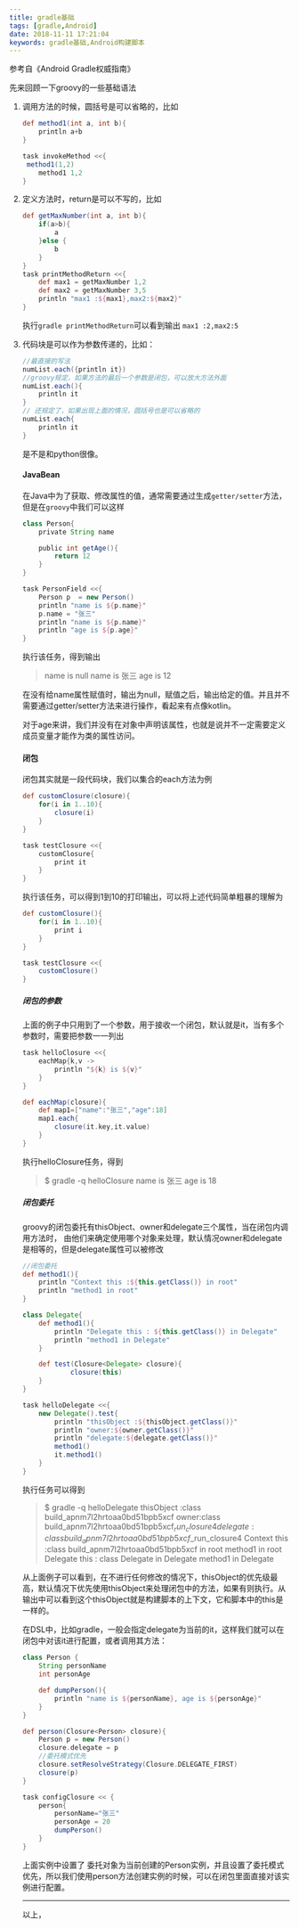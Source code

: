 ```yaml
---
title: gradle基础
tags: [gradle,Android]
date: 2018-11-11 17:21:04
keywords: gradle基础,Android构建脚本
---
```


参考自《Android Gradle权威指南》

先来回顾一下groovy的一些基础语法

1. 调用方法的时候，圆括号是可以省略的，比如

   ``` groovy
   def method1(int a, int b){
       println a+b
   }
   
   task invokeMethod <<{
   	method1(1,2)
       method1 1,2
   }
   ```

2. 定义方法时，return是可以不写的，比如

   ``` groovy
   def getMaxNumber(int a, int b){
       if(a>b){
           a
       }else {
           b
       }
   }
   task printMethodReturn <<{
       def max1 = getMaxNumber 1,2
       def max2 = getMaxNumber 3,5
       println "max1 :${max1},max2:${max2}"
   }
   ```

   执行`gradle printMethodReturn`可以看到输出  `max1 :2,max2:5`

3. 代码块是可以作为参数传递的，比如：

   ``` groovy
   //最直接的写法
   numList.each({println it})
   //groovy规定，如果方法的最后一个参数是闭包，可以放大方法外面
   numList.each(){
       println it
   }
   // 还规定了，如果出现上面的情况，圆括号也是可以省略的
   numList.each{
       println it
   }
   ```

   是不是和python很像。

   <!--more-->

   #### JavaBean

   在Java中为了获取、修改属性的值，通常需要通过生成`getter/setter`方法，但是在`groovy`中我们可以这样

   ``` groovy
   class Person{
       private String name
   
       public int getAge(){
           return 12
       }
   }
   
   task PersonField <<{
       Person p  = new Person()
       println "name is ${p.name}"
       p.name = "张三"
       println "name is ${p.name}"
       println "age is ${p.age}"
   }
   ```

   执行该任务，得到输出

   > name is null
   > name is 张三
   > age is 12

   在没有给name属性赋值时，输出为null，赋值之后，输出给定的值。并且并不需要通过getter/setter方法来进行操作，看起来有点像kotlin。

   对于age来讲，我们并没有在对象中声明该属性，也就是说并不一定需要定义成员变量才能作为类的属性访问。

   #### 闭包

   闭包其实就是一段代码块，我们以集合的each方法为例

   ``` groovy
   def customClosure(closure){
       for(i in 1..10){
           closure(i)
       }
   }
   
   task testClosure <<{
       customClosure{
           print it
       }
   }
   ```

   执行该任务，可以得到1到10的打印输出，可以将上述代码简单粗暴的理解为

   ``` groovy
   def customClosure(){
       for(i in 1..10){
           print i
       }
   }
   
   task testClosure <<{
       customClosure()
   }
   ```

   ##### 闭包的参数

   上面的例子中只用到了一个参数，用于接收一个闭包，默认就是it，当有多个参数时，需要把参数一一列出

   ``` groovy
   task helloClosure <<{
       eachMap{k,v -> 
           println "${k} is ${v}"
       }
   }
   
   def eachMap(closure){
       def map1=["name":"张三","age":18]
       map1.each{
           closure(it.key,it.value)
       }
   }
   ```

   执行helloClosure任务，得到

   > $ gradle -q helloClosure
   > name is 张三
   > age is 18

   ##### 闭包委托

   groovy的闭包委托有thisObject、owner和delegate三个属性，当在闭包内调用方法时，	由他们来确定使用哪个对象来处理，默认情况owner和delegate是相等的，但是delegate属性可以被修改

   ``` groovy
   //闭包委托
   def method1(){
       println "Context this :${this.getClass()} in root"
       println "method1 in root"
   }
   
   class Delegate{
       def method1(){
           println "Delegate this : ${this.getClass()} in Delegate"
           println "method1 in Delegate"
       }
   
       def test(Closure<Delegate> closure){
               closure(this)
       }
   }
   
   task helloDelegate <<{
       new Delegate().test{
           println "thisObject :${thisObject.getClass()}"
           println "owner:${owner.getClass()}"
           println "delegate:${delegate.getClass()}"
           method1()
           it.method1()
       }
   }
   ```

   执行任务可以得到

   > $ gradle -q helloDelegate
   > thisObject :class build_apnm7l2hrtoaa0bd51bpb5xcf
   > owner:class build_apnm7l2hrtoaa0bd51bpb5xcf$_run_closure4
   > delegate:class build_apnm7l2hrtoaa0bd51bpb5xcf$_run_closure4
   > Context this :class build_apnm7l2hrtoaa0bd51bpb5xcf in root
   > method1 in root
   > Delegate this : class Delegate in Delegate
   > method1 in Delegate

   从上面例子可以看到，在不进行任何修改的情况下，thisObject的优先级最高，默认情况下优先使用thisObject来处理闭包中的方法，如果有则执行。从输出中可以看到这个thisObject就是构建脚本的上下文，它和脚本中的this是一样的。

   在DSL中，比如gradle，一般会指定delegate为当前的it，这样我们就可以在闭包中对该it进行配置，或者调用其方法：

   ``` groovy
   class Person {
       String personName
       int personAge
   
       def dumpPerson(){
           println "name is ${personName}, age is ${personAge}"
       }
   }
   
   def person(Closure<Person> closure){
       Person p = new Person()
       closure.delegate = p
       //委托模式优先
       closure.setResolveStrategy(Closure.DELEGATE_FIRST)
       closure(p)
   }
   
   task configClosure << {
       person{
           personName="张三"
           personAge = 20
           dumpPerson()
       }
   }
   ```

   上面实例中设置了	委托对象为当前创建的Person实例，并且设置了委托模式优先，所以我们使用person方法创建实例的时候，可以在闭包里面直接对该实例进行配置。

   ----

   以上，